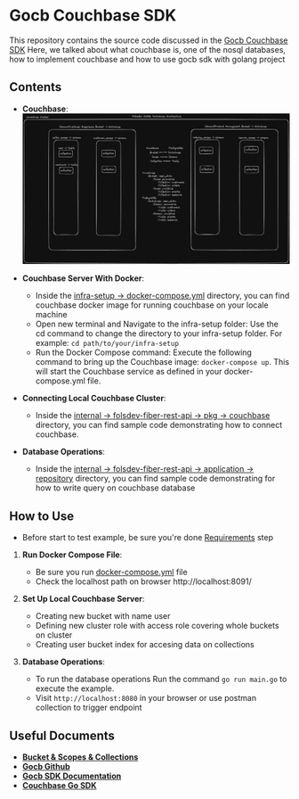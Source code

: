 # Gocb Couchbase SDK

This repository contains the source code discussed in the [Gocb Couchbase SDK](https://www.youtube.com/watch?v=Ag7h63aEiaY&t=1s)
Here, we talked about what couchbase is, one of the nosql databases, how to implement couchbase and how to use gocb sdk with golang project

## Contents
- **Couchbase**:
![](git-images/couchbase_bucket_scope_collection.png)
- **Couchbase Server With Docker**:
    - Inside the [infra-setup -> docker-compose.yml](infra-setup/docker-compose.yml) directory, you can find couchbase docker image for running couchbase 
  on your locale machine
    - Open new terminal and Navigate to the infra-setup folder: Use the cd command to change the directory to your infra-setup folder. For example:
      `cd path/to/your/infra-setup`
    - Run the Docker Compose command: Execute the following command to bring up the Couchbase image: `docker-compose up`. This will start 
  the Couchbase service as defined in your docker-compose.yml file.
  
- **Connecting Local Couchbase Cluster**:
    - Inside the [internal -> folsdev-fiber-rest-api -> pkg -> couchbase](internal/folksdev-fiber-rest-api/pkg/couchbase/couchbase.go) directory, you can find sample code demonstrating 
  how to connect couchbase.

- **Database Operations**:
    - Inside the [internal -> folsdev-fiber-rest-api -> application -> repository](internal/folksdev-fiber-rest-api/application/repository/userRepository.go) directory, you can find sample code demonstrating
  for how to write query on couchbase database
     

## How to Use
- Before start to test example, be sure you're done [Requirements](../README.md) step

1. **Run Docker Compose File**:
    - Be sure you run [docker-compose.yml](infra-setup/docker-compose.yml) file
    - Check the localhost path on browser http://localhost:8091/ 

2. **Set Up Local Couchbase Server**:
    - Creating new bucket with name user
    - Defining new cluster role with access role covering whole buckets on cluster
    - Creating user bucket index for accesing data on collections

3. **Database Operations**:
    - To run the database operations Run the command `go run main.go` to execute the example.
    - Visit `http://localhost:8080` in your browser or use postman collection to trigger endpoint 

## Useful Documents
- **[Bucket & Scopes & Collections](https://docs.couchbase.com/cloud/clusters/data-service/about-buckets-scopes-collections.html)** 
- **[Gocb Github](https://github.com/couchbase/gocb)** 
- **[Gocb SDK Documentation](https://pkg.go.dev/github.com/couchbase/gocb/v2#section-readme)** 
- **[Couchbase Go SDK](https://docs.couchbase.com/go-sdk/current/hello-world/start-using-sdk.html)** 

